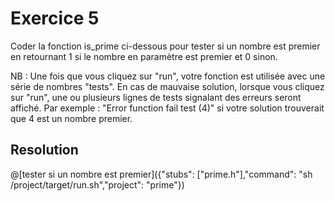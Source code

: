 # Exercice 5

Coder la fonction is_prime ci-dessous pour tester si un nombre est premier en retournant 1 si le nombre en paramètre est premier et 0 sinon.

NB : Une fois que vous cliquez sur "run", votre fonction est utilisée avec une série de nombres "tests". En cas de mauvaise solution, lorsque vous cliquez sur "run", une ou plusieurs lignes de tests signalant des erreurs seront affiché. Par exemple : "Error function fail test (4)" si votre solution trouverait que 4 est un nombre premier.

## Resolution

@[tester si un nombre est premier]({"stubs": ["prime.h"],"command": "sh /project/target/run.sh","project": "prime"})